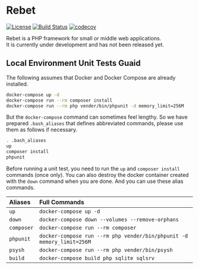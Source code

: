 # Rebet

 [![License](https://img.shields.io/badge/license-MIT-blue.svg)](LICENSE)
 [![Build Status](https://api.travis-ci.com/rebet/rebet.svg?branch=master)](https://travis-ci.com/rebet/rebet)
 [![codecov](https://codecov.io/gh/rebet/rebet/branch/master/graph/badge.svg)](https://codecov.io/gh/rebet/rebet)

Rebet is a PHP framework for small or middle web applications.  
It is currently under development and has not been released yet.

## Local Environment Unit Tests Guaid

The following assumes that Docker and Docker Compose are already installed.

```sh
docker-compose up -d
docker-compose run --rm composer install
docker-compose run --rm php vender/bin/phpunit -d memory_limit=256M
```

But the `docker-compose` command can sometimes feel lengthy.
So we have prepared `.bash_aliases` that defines abbreviated commands, please use them as follows if necessary.

```sh
. .bash_aliases
up
composer install
phpunit
```

Before running a unit test, you need to run the `up` and `composer install` commands (once only).
You can also destroy the docker container created with the `down` command when you are done.
And you can use these alias commands.

| Aliases    | Full Commands                                                         |
| :--------- | :-------------------------------------------------------------------- |
| `up`       | `docker-compose up -d`                                                |
| `down`     | `docker-compose down --volumes --remove-orphans`                      |
| `composer` | `docker-compose run --rm composer`                                    |
| `phpunit`  | `docker-compose run --rm php vender/bin/phpunit -d memory_limit=256M` |
| `psysh`    | `docker-compose run --rm php vender/bin/psysh`                        |
| `build`    | `docker-compose build php sqlite sqlsrv`                              |
